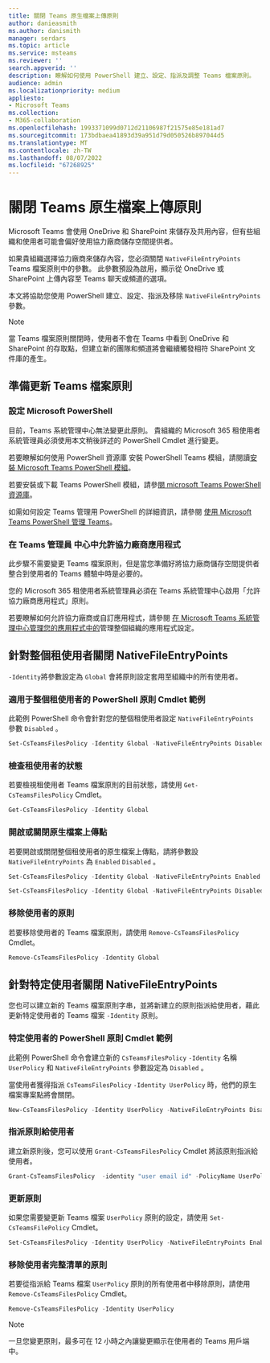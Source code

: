 ```yaml
---
title: 關閉 Teams 原生檔案上傳原則
author: danieasmith
ms.author: danismith
manager: serdars
ms.topic: article
ms.service: msteams
ms.reviewer: ''
search.appverid: ''
description: 瞭解如何使用 PowerShell 建立、設定、指派及調整 Teams 檔案原則。
audience: admin
ms.localizationpriority: medium
appliesto:
- Microsoft Teams
ms.collection:
- M365-collaboration
ms.openlocfilehash: 1993371099d0712d21106987f21575e85e181ad7
ms.sourcegitcommit: 173bdbaea41893d39a951d79d050526b897044d5
ms.translationtype: MT
ms.contentlocale: zh-TW
ms.lasthandoff: 08/07/2022
ms.locfileid: "67268925"
---
```

# <a name="turn-off-teams-native-file-upload-policy"></a>關閉 Teams 原生檔案上傳原則

Microsoft Teams 會使用 OneDrive 和 SharePoint 來儲存及共用內容，但有些組織和使用者可能會偏好使用協力廠商儲存空間提供者。  

如果貴組織選擇協力廠商來儲存內容，您必須關閉 `NativeFileEntryPoints` Teams 檔案原則中的參數。 此參數預設為啟用，顯示從 OneDrive 或 SharePoint 上傳內容至 Teams 聊天或頻道的選項。

本文將協助您使用 PowerShell 建立、設定、指派及移除 `NativeFileEntryPoints` 參數。

>[!NOTE]
>當 Teams 檔案原則關閉時，使用者不會在 Teams 中看到 OneDrive 和 SharePoint 的存取點，但建立新的團隊和頻道將會繼續觸發相符 SharePoint 文件庫的產生。

## <a name="prepare-to-update-the-teams-files-policy"></a>準備更新 Teams 檔案原則

### <a name="set-up-microsoft-powershell"></a>設定 Microsoft PowerShell

目前，Teams 系統管理中心無法變更此原則。 貴組織的 Microsoft 365 租使用者系統管理員必須使用本文稍後詳述的 PowerShell Cmdlet 進行變更。

若要瞭解如何使用 PowerShell 資源庫 安裝 PowerShell Teams 模組，請閱讀[安裝 Microsoft Teams PowerShell 模組](teams-powershell-install.md)。

若要安裝或下載 Teams PowerShell 模組，請參[閱 microsoft Teams PowerShell 資源庫](https://www.powershellgallery.com/packages/MicrosoftTeams/3.0.0)。

如需如何設定 Teams 管理用 PowerShell 的詳細資訊，請參閱 [使用 Microsoft Teams PowerShell 管理 Teams](teams-powershell-managing-teams.md)。

### <a name="allow-third-party-apps-in-teams-admin-center"></a>在 Teams 管理員 中心中允許協力廠商應用程式

此步驟不需要變更 Teams 檔案原則，但是當您準備好將協力廠商儲存空間提供者整合到使用者的 Teams 體驗中時是必要的。

您的 Microsoft 365 租使用者系統管理員必須在 Teams 系統管理中心啟用「允許協力廠商應用程式」原則。

若要瞭解如何允許協力廠商或自訂應用程式，請參閱 [在 Microsoft Teams 系統管理中心管理您的應用程式中的](/microsoftteams/manage-apps#manage-org-wide-app-settings)管理整個組織的應用程式設定。

## <a name="turn-off-nativefileentrypoints-for-your-entire-tenant"></a>針對整個租使用者關閉 NativeFileEntryPoints

`-Identity`將參數設定為 `Global` 會將原則設定套用至組織中的所有使用者。

### <a name="sample-powershell-policy-cmdlet-for-entire-tenant"></a>適用于整個租使用者的 PowerShell 原則 Cmdlet 範例

此範例 PowerShell 命令會針對您的整個租使用者設定 `NativeFileEntryPoints` 參數 `Disabled` 。

```powershell
Set-CsTeamsFilesPolicy -Identity Global -NativeFileEntryPoints Disabled
```

### <a name="check-the-status-of-your-tenant"></a>檢查租使用者的狀態  

若要檢視租使用者 Teams 檔案原則的目前狀態，請使用 `Get-CsTeamsFilesPolicy` Cmdlet。

```powershell
Get-CsTeamsFilesPolicy -Identity Global
```

### <a name="turn-on-or-turn-off-native-file-upload-point"></a>開啟或關閉原生檔案上傳點

若要開啟或關閉整個租使用者的原生檔案上傳點，請將參數設 `NativeFileEntryPoints` 為 `Enabled` `Disabled` 。

```powershell
Set-CsTeamsFilesPolicy -Identity Global -NativeFileEntryPoints Enabled
```

```powershell
Set-CsTeamsFilesPolicy -Identity Global -NativeFileEntryPoints Disabled
```

### <a name="remove-the-policy-for-your-users"></a>移除使用者的原則

若要移除使用者的 Teams 檔案原則，請使用 `Remove-CsTeamsFilesPolicy` Cmdlet。

```powershell
Remove-CsTeamsFilesPolicy -Identity Global
```

## <a name="turn-off-nativefileentrypoints-for-specific-users"></a>針對特定使用者關閉 NativeFileEntryPoints

您也可以建立新的 Teams 檔案原則字串，並將新建立的原則指派給使用者，藉此更新特定使用者的 Teams 檔案 `-Identity` 原則。

### <a name="sample-powershell-policy-cmdlet-for-specific-users"></a>特定使用者的 PowerShell 原則 Cmdlet 範例

此範例 PowerShell 命令會建立新的 `CsTeamsFilesPolicy` `-Identity` 名稱 `UserPolicy` 和 `NativeFileEntryPoints` 參數設定為 `Disabled` 。

當使用者獲得指派 `CsTeamsFilesPolicy` `-Identity UserPolicy` 時，他們的原生檔案專案點將會關閉。

```powershell
New-CsTeamsFilesPolicy -Identity UserPolicy -NativeFileEntryPoints Disabled
```

### <a name="assign-a-policy-to-user"></a>指派原則給使用者

建立新原則後，您可以使用 `Grant-CsTeamsFilesPolicy` Cmdlet 將該原則指派給使用者。

```powershell
Grant-CsTeamsFilesPolicy  -identity "user email id" -PolicyName UserPolicy
```

### <a name="update-the-policy"></a>更新原則

如果您需要變更新 Teams 檔案 `UserPolicy` 原則的設定，請使用 `Set-CsTeamsFilePolicy` Cmdlet。

```powershell
Set-CsTeamsFilesPolicy -Identity UserPolicy -NativeFileEntryPoints Enabled
```

### <a name="remove-the-policy-for-the-complete-list-of-users"></a>移除使用者完整清單的原則

若要從指派給 Teams 檔案 `UserPolicy` 原則的所有使用者中移除原則，請使用 `Remove-CsTeamsFilesPolicy` Cmdlet。

```powershell
Remove-CsTeamsFilesPolicy -Identity UserPolicy
```
>[!NOTE]
> 一旦您變更原則，最多可在 12 小時之內讓變更顯示在使用者的 Teams 用戶端中。
